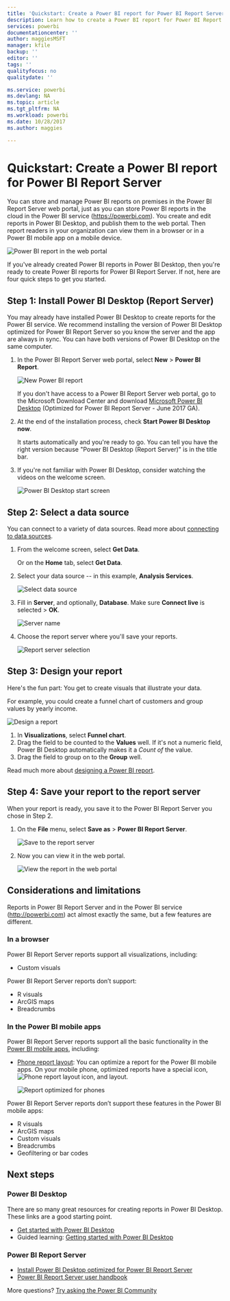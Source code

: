 ```yaml
---
title: 'Quickstart: Create a Power BI report for Power BI Report Server'
description: Learn how to create a Power BI report for Power BI Report Server in a few simple steps.
services: powerbi
documentationcenter: ''
author: maggiesMSFT
manager: kfile
backup: ''
editor: ''
tags: ''
qualityfocus: no
qualitydate: ''

ms.service: powerbi
ms.devlang: NA
ms.topic: article
ms.tgt_pltfrm: NA
ms.workload: powerbi
ms.date: 10/28/2017
ms.author: maggies

---
```

# Quickstart: Create a Power BI report for Power BI Report Server
You can store and manage Power BI reports on premises in the Power BI Report Server web portal, just as you can store Power BI reports in the cloud in the Power BI service (https://powerbi.com). You create and edit reports in Power BI Desktop, and publish them to the web portal. Then report readers in your organization can view them in a browser or in a Power BI mobile app on a mobile device.

![Power BI report in the web portal](media/quickstart-create-powerbi-report/report-server-powerbi-report.png)

If you've already created Power BI reports in Power BI Desktop, then you're ready to create Power BI reports for Power BI Report Server. If not, here are four quick steps to get you started.

## Step 1: Install Power BI Desktop (Report Server)
You may already have installed Power BI Desktop to create reports for the Power BI service. We recommend installing the version of Power BI Desktop optimized for Power BI Report Server so you know the server and the app are always in sync. You can have both versions of Power BI Desktop on the same computer.

1. In the Power BI Report Server web portal, select **New** > **Power BI Report**.
   
    ![New Power BI report](media/quickstart-create-powerbi-report/report-server-web-portal-new-powerbi-report.png)
   
    If you don't have access to a Power BI Report Server web portal, go to the Microsoft Download Center and download [Microsoft Power BI Desktop](https://go.microsoft.com/fwlink/?linkid=837581) (Optimized for Power BI Report Server - June 2017 GA).
2. At the end of the installation process, check **Start Power BI Desktop now**.
   
    It starts automatically and you're ready to go. You can tell you have the right version because "Power BI Desktop (Report Server)" is in the title bar.
3. If you're not familiar with Power BI Desktop, consider watching the videos on the welcome screen.
   
    ![Power BI Desktop start screen](media/quickstart-create-powerbi-report/report-server-powerbi-desktop-start.png)

## Step 2: Select a data source
You can connect to a variety of data sources. Read more about [connecting to data sources](connect-data-sources.md).

1. From the welcome screen, select **Get Data**.
   
    Or on the **Home** tab, select **Get Data**.
2. Select your data source -- in this example, **Analysis Services**.
   
    ![Select data source](media/quickstart-create-powerbi-report/report-server-get-data-ssas.png)
3. Fill in **Server**, and optionally, **Database**. Make sure **Connect live** is selected > **OK**.
   
    ![Server name](media/quickstart-create-powerbi-report/report-server-ssas-server-name.png)
4. Choose the report server where you'll save your reports.
   
    ![Report server selection](media/quickstart-create-powerbi-report/report-server-select-server.png)

## Step 3: Design your report
Here's the fun part: You get to create visuals that illustrate your data.

For example, you could create a funnel chart of customers and group values by yearly income.

![Design a report](media/quickstart-create-powerbi-report/report-server-create-funnel.png)

1. In **Visualizations**, select **Funnel chart**.
2. Drag the field to be counted to the **Values** well. If it's not a numeric field, Power BI Desktop automatically makes it a *Count of* the value.
3. Drag the field to group on to the **Group** well.

Read much more about [designing a Power BI report](../desktop-report-view.md).

## Step 4: Save your report to the report server
When your report is ready, you save it to the Power BI Report Server you chose in Step 2.

1. On the **File** menu, select **Save as** > **Power BI Report Server**.
   
    ![Save to the report server](media/quickstart-create-powerbi-report/report-server-save-as-powerbi-report-server.png)
2. Now you can view it in the web portal.
   
    ![View the report in the web portal](media/quickstart-create-powerbi-report/report-server-powerbi-report.png)

## Considerations and limitations
Reports in Power BI Report Server and in the Power BI service (http://powerbi.com) act almost exactly the same, but a few features are different.

### In a browser
Power BI Report Server reports support all visualizations, including:

* Custom visuals

Power BI Report Server reports don’t support:

* R visuals
* ArcGIS maps
* Breadcrumbs

### In the Power BI mobile apps
Power BI Report Server reports support all the basic functionality in the [Power BI mobile apps](../powerbi-power-bi-apps-for-mobile-devices.md), including:

* [Phone report layout](../desktop-create-phone-report.md): You can optimize a report for the Power BI mobile apps. On your mobile phone, optimized reports have a special icon, ![Phone report layout icon](media/quickstart-create-powerbi-report/power-bi-rs-mobile-optimized-icon.png), and layout.
  
    ![Report optimized for phones](media/quickstart-create-powerbi-report/power-bi-rs-mobile-optimized-report.png)

Power BI Report Server reports don’t support these features in the Power BI mobile apps:

* R visuals
* ArcGIS maps
* Custom visuals
* Breadcrumbs
* Geofiltering or bar codes

## Next steps
### Power BI Desktop
There are so many great resources for creating reports in Power BI Desktop. These links are a good starting point.

* [Get started with Power BI Desktop](../desktop-getting-started.md)
* Guided learning: [Getting started with Power BI Desktop](../guided-learning/gettingdata.yml#step-2)

### Power BI Report Server
* [Install Power BI Desktop optimized for Power BI Report Server](reportserver-install-powerbi-desktop.md)  
* [Power BI Report Server user handbook](user-handbook-overview.md)  

More questions? [Try asking the Power BI Community](https://community.powerbi.com/)